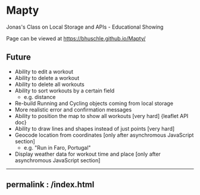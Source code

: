 # Mapty
Jonas's Class on Local Storage and APIs - Educational Showing
 
Page can be viewed at https://bhuschle.github.io/Mapty/

## Future
- Ability to edit a workout
- Ability to delete a workout
- Ability to delete all workouts
- Ability to sort workouts by a certain field 
  - e.g. distance
- Re-build Running and Cycling objects coming from local storage
- More realistic error and confirmation messages
- Ability to position the map to show all workouts [very hard] {leaflet API doc}
- Ability to draw lines and shapes instead of just points [very hard]
- Geocode location from coordinates [only after asynchromous JavaScript section]
  - e.g. "Run in Faro, Portugal"
- Display weather data for workout time and place [only after asynchromous JavaScript section]

---
permalink : /index.html
---
